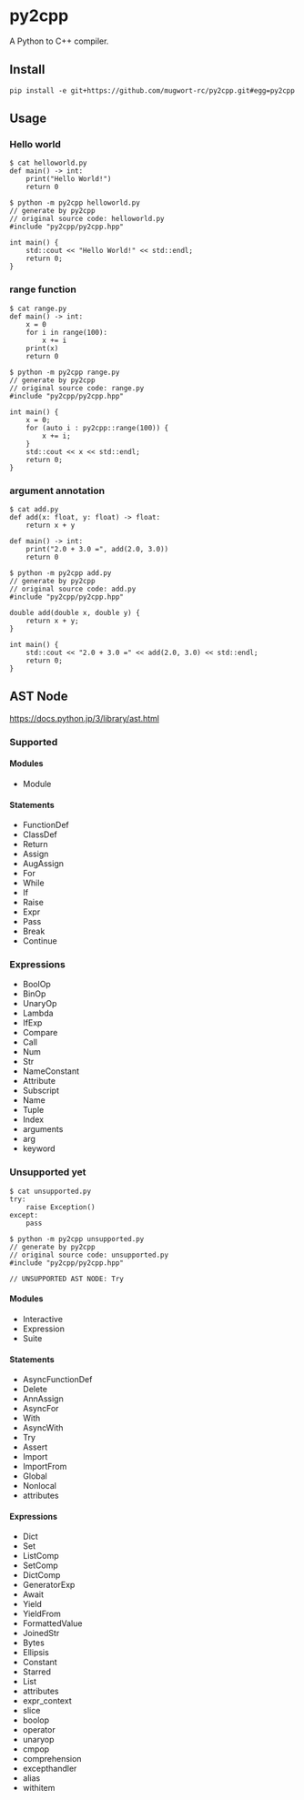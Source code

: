 py2cpp
======

A Python to C++ compiler.

Install
-------

```
pip install -e git+https://github.com/mugwort-rc/py2cpp.git#egg=py2cpp
```

Usage
-----

### Hello world

```
$ cat helloworld.py
def main() -> int:
    print("Hello World!")
    return 0

$ python -m py2cpp helloworld.py
// generate by py2cpp
// original source code: helloworld.py
#include "py2cpp/py2cpp.hpp"

int main() {
    std::cout << "Hello World!" << std::endl;
    return 0;
}
```

### range function

```
$ cat range.py
def main() -> int:
    x = 0
    for i in range(100):
        x += i
    print(x)
    return 0

$ python -m py2cpp range.py
// generate by py2cpp
// original source code: range.py
#include "py2cpp/py2cpp.hpp"

int main() {
    x = 0;
    for (auto i : py2cpp::range(100)) {
        x += i;
    }
    std::cout << x << std::endl;
    return 0;
}
```

### argument annotation

```
$ cat add.py
def add(x: float, y: float) -> float:
    return x + y

def main() -> int:
    print("2.0 + 3.0 =", add(2.0, 3.0))
    return 0

$ python -m py2cpp add.py
// generate by py2cpp
// original source code: add.py
#include "py2cpp/py2cpp.hpp"

double add(double x, double y) {
    return x + y;
}

int main() {
    std::cout << "2.0 + 3.0 =" << add(2.0, 3.0) << std::endl;
    return 0;
}
```


AST Node
--------

<https://docs.python.jp/3/library/ast.html>

### Supported

#### Modules

* Module

#### Statements

* FunctionDef
* ClassDef
* Return
* Assign
* AugAssign
* For
* While
* If
* Raise
* Expr
* Pass
* Break
* Continue

### Expressions

* BoolOp
* BinOp
* UnaryOp
* Lambda
* IfExp
* Compare
* Call
* Num
* Str
* NameConstant
* Attribute
* Subscript
* Name
* Tuple
* Index
* arguments
* arg
* keyword

### Unsupported yet

```
$ cat unsupported.py
try:
    raise Exception()
except:
    pass

$ python -m py2cpp unsupported.py
// generate by py2cpp
// original source code: unsupported.py
#include "py2cpp/py2cpp.hpp"

// UNSUPPORTED AST NODE: Try
```

#### Modules

* Interactive
* Expression
* Suite

#### Statements

* AsyncFunctionDef
* Delete
* AnnAssign
* AsyncFor
* With
* AsyncWith
* Try
* Assert
* Import
* ImportFrom
* Global
* Nonlocal
* attributes

#### Expressions

* Dict
* Set
* ListComp
* SetComp
* DictComp
* GeneratorExp
* Await
* Yield
* YieldFrom
* FormattedValue
* JoinedStr
* Bytes
* Ellipsis
* Constant
* Starred
* List
* attributes
* expr_context
* slice
* boolop
* operator
* unaryop
* cmpop
* comprehension
* excepthandler
* alias
* withitem

